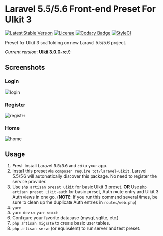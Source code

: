 # Laravel 5.5/5.6 Front-end Preset For UIkit 3

[![Latest Stable Version](https://poser.pugx.org/tqt/laravel-uikit/v/stable)](https://packagist.org/packages/tqt/laravel-uikit) [![License](https://poser.pugx.org/tqt/laravel-uikit/license)](https://packagist.org/packages/tqt/laravel-uikit) [![Codacy Badge](https://api.codacy.com/project/badge/Grade/ff2f3569f92047858650b41807eaa327)](https://www.codacy.com/app/cesaramirez/laravel-uikit?utm_source=github.com&utm_medium=referral&utm_content=twoquethree/laravel-uikit&utm_campaign=Badge_Grade) [![StyleCI](https://styleci.io/repos/19386515/shield?branch=master)](https://styleci.io/repos/110748648)

Preset for UIkit 3 scaffolding on new Laravel 5.5/5.6 project.

_Current version_: [**UIkit 3.0.0-rc.9**](https://getuikit.com)

## Screenshots

### Login

![login](https://user-images.githubusercontent.com/12446271/34858654-2e2d8c2a-f717-11e7-98cb-ab6904de89a0.png)

### Register

![register](https://user-images.githubusercontent.com/12446271/34858710-73aa482e-f717-11e7-987e-fa185b1b0556.png)

### Home

![home](https://user-images.githubusercontent.com/12446271/34858723-81beec08-f717-11e7-8336-5627c910074b.png)

## Usage

1.  Fresh install Laravel 5.5/5.6 and `cd` to your app.
2.  Install this preset via `composer require tqt/laravel-uikit`. Laravel 5.5/5.6 will automatically discover this package. No need to register the service provider.
3.  Use `php artisan preset uikit` for basic UIkit 3 preset. **OR** Use `php artisan preset uikit-auth` for basic preset, Auth route entry and UIkit 3 Auth views in one go. (**NOTE**: If you run this command several times, be sure to clean up the duplicate Auth entries in `routes/web.php`)
4.  `yarn`
5.  `yarn dev` or `yarn watch`
6.  Configure your favorite database (mysql, sqlite, etc.)
7.  `php artisan migrate` to create basic user tables.
8.  `php artisan serve` (or equivalent) to run server and test preset.
